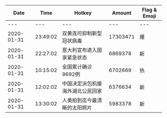 Date | Time | Hotkey | Amount | Flag & Emoji 
--- | --- | --- | --- | ---
--- | --- | --- | --- | ---
2020-01-31|23:49:02|双黄连可抑制新型冠状病毒|17303471|爆 
2020-01-31|22:27:02|意大利宣布进入国家紧急状态|6869378|新 
2020-01-31|10:15:02|全国累计确诊9692例|6702669|热 
2020-01-31|12:02:02|中国决定派包机接海外湖北公民回家|6376634|新 
2020-01-31|13:30:02|人类拍到迄今最清晰的太阳照片|5983378|新 

